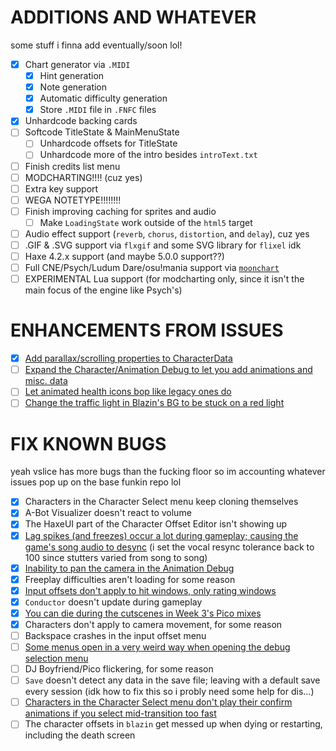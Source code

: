 # ADDITIONS AND WHATEVER
some stuff i finna add eventually/soon lol!

- [x] Chart generator via `.MIDI`
  - [x] Hint generation
  - [x] Note generation
  - [x] Automatic difficulty generation
  - [x] Store `.MIDI` file in `.FNFC` files
- [x] Unhardcode backing cards
- [ ] Softcode TitleState & MainMenuState
  - [ ] Unhardcode offsets for TitleState
  - [ ] Unhardcode more of the intro besides `introText.txt`
- [ ] Finish credits list menu
- [ ] MODCHARTING!!!! (cuz yes)
- [ ] Extra key support
- [ ] WEGA NOTETYPE!!!!!!!!
- [ ] Finish improving caching for sprites and audio
  - [ ] Make `LoadingState` work outside of the `html5` target
- [ ] Audio effect support (`reverb`, `chorus`, `distortion`, and `delay`), cuz yes
- [ ] .GIF & .SVG support via `flxgif` and some SVG library for `flixel` idk
- [ ] Haxe 4.2.x support (and maybe 5.0.0 support??)
- [ ] Full CNE/Psych/Ludum Dare/osu!mania support via [`moonchart`](https://github.com/MaybeMaru/moonchart)
- [ ] EXPERIMENTAL Lua support (for modcharting only, since it isn't the main focus of the engine like Psych's)

# ENHANCEMENTS FROM ISSUES
- [x] [Add parallax/scrolling properties to CharacterData](https://github.com/FunkinCrew/Funkin/issues/3719)
- [ ] [Expand the Character/Animation Debug to let you add animations and misc. data](https://github.com/FunkinCrew/Funkin/issues/3726)
- [ ] [Let animated health icons bop like legacy ones do](https://github.com/FunkinCrew/Funkin/issues/3725)
- [ ] [Change the traffic light in Blazin's BG to be stuck on a red light](https://github.com/FunkinCrew/Funkin/issues/3743)

# FIX KNOWN BUGS
yeah vslice has more bugs than the fucking floor so im accounting whatever issues pop up on the base funkin repo lol

- [x] Characters in the Character Select menu keep cloning themselves
- [x] A-Bot Visualizer doesn't react to volume
- [x] The HaxeUI part of the Character Offset Editor isn't showing up
- [x] [Lag spikes (and freezes) occur a lot during gameplay; causing the game's song audio to desync](https://github.com/FunkinCrew/Funkin/issues/3495) (i set the vocal resync tolerance back to 100 since stutters varied from song to song)
- [x] [Inability to pan the camera in the Animation Debug](https://github.com/FunkinCrew/Funkin/issues/3690)
- [x] Freeplay difficulties aren't loading for some reason
- [x] [Input offsets don't apply to hit windows, only rating windows](https://github.com/FunkinCrew/Funkin/issues/3692)
- [x] `Conductor` doesn't update during gameplay
- [x] [You can die during the cutscenes in Week 3's Pico mixes](https://github.com/FunkinCrew/Funkin/issues/3146)
- [x] Characters don't apply to camera movement, for some reason
- [ ] Backspace crashes in the input offset menu
- [ ] [Some menus open in a very weird way when opening the debug selection menu](https://github.com/FunkinCrew/Funkin/issues/2438)
- [ ] DJ Boyfriend/Pico flickering, for some reason
- [ ] `Save` doesn't detect any data in the save file; leaving with a default save every session (idk how to fix this so i probly need some help for dis...)
- [ ] [Characters in the Character Select menu don't play their confirm animations if you select mid-transition too fast](https://github.com/FunkinCrew/Funkin/issues/3730)
- [ ] The character offsets in `blazin` get messed up when dying or restarting, including the death screen
